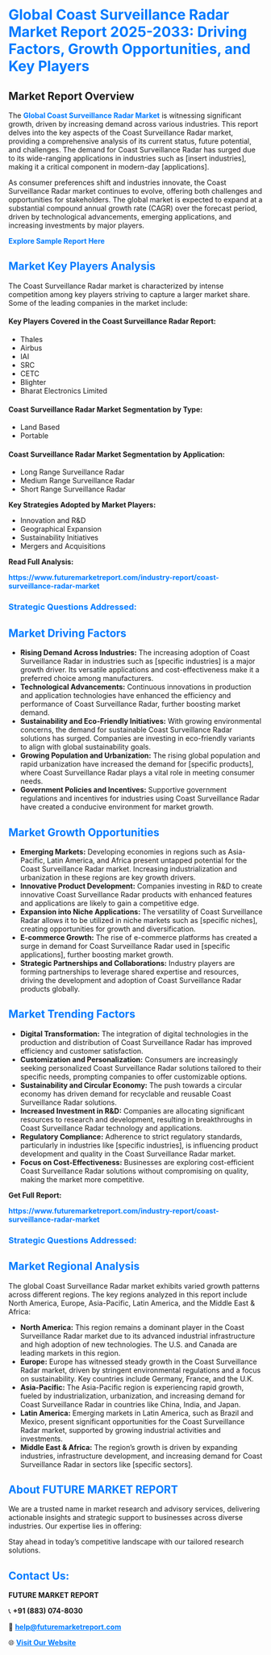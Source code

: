 <h1 style="color: #007BFF;">Global Coast Surveillance Radar Market Report 2025-2033: Driving Factors, Growth Opportunities, and Key Players</h1>

<section id="overview">
<h2>Market Report Overview</h2>
<p>The <a href="https://www.futuremarketreport.com/industry-report/coast-surveillance-radar-market" style="color: #007BFF; text-decoration: none;"><strong>Global Coast Surveillance Radar Market</strong></a> is witnessing significant growth, driven by increasing demand across various industries. This report delves into the key aspects of the Coast Surveillance Radar market, providing a comprehensive analysis of its current status, future potential, and challenges. The demand for Coast Surveillance Radar has surged due to its wide-ranging applications in industries such as [insert industries], making it a critical component in modern-day [applications].</p>
<p>As consumer preferences shift and industries innovate, the Coast Surveillance Radar market continues to evolve, offering both challenges and opportunities for stakeholders. The global market is expected to expand at a substantial compound annual growth rate (CAGR) over the forecast period, driven by technological advancements, emerging applications, and increasing investments by major players.</p>
</section>

<section id="overview">
<p><a href="https://www.futuremarketreport.com/request-sample/reportId=40557" style="color: #007BFF; text-decoration: none;"><strong>Explore Sample Report Here</strong></a></p>
</section>

<section id="key-players">
<h2 style="color: #007BFF;">Market Key Players Analysis</h2>
<p>The Coast Surveillance Radar market is characterized by intense competition among key players striving to capture a larger market share. Some of the leading companies in the market include:</p>
<h4>Key Players Covered in the Coast Surveillance Radar Report:</h4>
<ul><li>Thales</li><li>Airbus</li><li>IAI</li><li>SRC</li><li>CETC</li><li>Blighter</li><li>Bharat Electronics Limited</li></ul>
<h4>Coast Surveillance Radar Market Segmentation by Type:</h4>
<ul><li>Land Based</li><li>Portable</li></ul>

<h4>Coast Surveillance Radar Market Segmentation by Application:</h4>
<ul><li>Long Range Surveillance Radar</li><li>Medium Range Surveillance Radar</li><li>Short Range Surveillance Radar</li></ul>
<p><strong>Key Strategies Adopted by Market Players:</strong></p>
<ul>
<li>Innovation and R&D</li>
<li>Geographical Expansion</li>
<li>Sustainability Initiatives</li>
<li>Mergers and Acquisitions</li>
</ul>
</section>

<section>
<p><strong>Read Full Analysis: </strong></p><a href="https://www.futuremarketreport.com/industry-report/coast-surveillance-radar-market" style="color: #007BFF; text-decoration: none;"><strong>https://www.futuremarketreport.com/industry-report/coast-surveillance-radar-market</strong></a>
<h3 style="color: #007BFF;">Strategic Questions Addressed:</h3>
</section>

<section id="driving-factors">
<h2 style="color: #007BFF;">Market Driving Factors</h2>
<ul>
<li><strong>Rising Demand Across Industries:</strong> The increasing adoption of Coast Surveillance Radar in industries such as [specific industries] is a major growth driver. Its versatile applications and cost-effectiveness make it a preferred choice among manufacturers.</li>
<li><strong>Technological Advancements:</strong> Continuous innovations in production and application technologies have enhanced the efficiency and performance of Coast Surveillance Radar, further boosting market demand.</li>
<li><strong>Sustainability and Eco-Friendly Initiatives:</strong> With growing environmental concerns, the demand for sustainable Coast Surveillance Radar solutions has surged. Companies are investing in eco-friendly variants to align with global sustainability goals.</li>
<li><strong>Growing Population and Urbanization:</strong> The rising global population and rapid urbanization have increased the demand for [specific products], where Coast Surveillance Radar plays a vital role in meeting consumer needs.</li>
<li><strong>Government Policies and Incentives:</strong> Supportive government regulations and incentives for industries using Coast Surveillance Radar have created a conducive environment for market growth.</li>
</ul>
</section>

<section id="growth-opportunities">
<h2 style="color: #007BFF;">Market Growth Opportunities</h2>
<ul>
<li><strong>Emerging Markets:</strong> Developing economies in regions such as Asia-Pacific, Latin America, and Africa present untapped potential for the Coast Surveillance Radar market. Increasing industrialization and urbanization in these regions are key growth drivers.</li>
<li><strong>Innovative Product Development:</strong> Companies investing in R&D to create innovative Coast Surveillance Radar products with enhanced features and applications are likely to gain a competitive edge.</li>
<li><strong>Expansion into Niche Applications:</strong> The versatility of Coast Surveillance Radar allows it to be utilized in niche markets such as [specific niches], creating opportunities for growth and diversification.</li>
<li><strong>E-commerce Growth:</strong> The rise of e-commerce platforms has created a surge in demand for Coast Surveillance Radar used in [specific applications], further boosting market growth.</li>
<li><strong>Strategic Partnerships and Collaborations:</strong> Industry players are forming partnerships to leverage shared expertise and resources, driving the development and adoption of Coast Surveillance Radar products globally.</li>
</ul>
</section>

<section id="trending-factors">
<h2 style="color: #007BFF;">Market Trending Factors</h2>
<ul>
<li><strong>Digital Transformation:</strong> The integration of digital technologies in the production and distribution of Coast Surveillance Radar has improved efficiency and customer satisfaction.</li>
<li><strong>Customization and Personalization:</strong> Consumers are increasingly seeking personalized Coast Surveillance Radar solutions tailored to their specific needs, prompting companies to offer customizable options.</li>
<li><strong>Sustainability and Circular Economy:</strong> The push towards a circular economy has driven demand for recyclable and reusable Coast Surveillance Radar solutions.</li>
<li><strong>Increased Investment in R&D:</strong> Companies are allocating significant resources to research and development, resulting in breakthroughs in Coast Surveillance Radar technology and applications.</li>
<li><strong>Regulatory Compliance:</strong> Adherence to strict regulatory standards, particularly in industries like [specific industries], is influencing product development and quality in the Coast Surveillance Radar market.</li>
<li><strong>Focus on Cost-Effectiveness:</strong> Businesses are exploring cost-efficient Coast Surveillance Radar solutions without compromising on quality, making the market more competitive.</li>
</ul>
</section>

<section>
<p><strong>Get Full Report: </strong></p><a href="https://www.futuremarketreport.com/industry-report/coast-surveillance-radar-market" style="color: #007BFF; text-decoration: none;"><strong>https://www.futuremarketreport.com/industry-report/coast-surveillance-radar-market</strong></a>
<h3 style="color: #007BFF;">Strategic Questions Addressed:</h3>
</section>


<section id="regional-analysis">
<h2 style="color: #007BFF;">Market Regional Analysis</h2>
<p>The global Coast Surveillance Radar market exhibits varied growth patterns across different regions. The key regions analyzed in this report include North America, Europe, Asia-Pacific, Latin America, and the Middle East & Africa:</p>
<ul>
<li><strong>North America:</strong> This region remains a dominant player in the Coast Surveillance Radar market due to its advanced industrial infrastructure and high adoption of new technologies. The U.S. and Canada are leading markets in this region.</li>
<li><strong>Europe:</strong> Europe has witnessed steady growth in the Coast Surveillance Radar market, driven by stringent environmental regulations and a focus on sustainability. Key countries include Germany, France, and the U.K.</li>
<li><strong>Asia-Pacific:</strong> The Asia-Pacific region is experiencing rapid growth, fueled by industrialization, urbanization, and increasing demand for Coast Surveillance Radar in countries like China, India, and Japan.</li>
<li><strong>Latin America:</strong> Emerging markets in Latin America, such as Brazil and Mexico, present significant opportunities for the Coast Surveillance Radar market, supported by growing industrial activities and investments.</li>
<li><strong>Middle East & Africa:</strong> The region’s growth is driven by expanding industries, infrastructure development, and increasing demand for Coast Surveillance Radar in sectors like [specific sectors].</li>
</ul>
</section>

<footer>
<h2 style="color: #007BFF;">About FUTURE MARKET REPORT</h2>
<p>We are a trusted name in market research and advisory services, delivering actionable insights and strategic support to businesses across diverse industries. Our expertise lies in offering:</p>

<p>Stay ahead in today’s competitive landscape with our tailored research solutions.</p>

<h2 style="color: #007BFF;">Contact Us:</h2>
<p><strong>FUTURE MARKET REPORT</strong></p>
<p>📞 <strong>+91 (883) 074-8030</strong></p>
<p>📧 <strong><a href="mailto:help@futuremarketreport.com" style="color: #007BFF;">help@futuremarketreport.com</a></strong></p>
<p>🌐 <strong><a href="https://www.futuremarketreport.com/" style="color: #007BFF;">Visit Our Website</a></strong></p>
</footer>